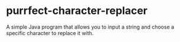 # purrfect-character-replacer
A simple Java program that allows you to input a string and choose a specific character to replace it with.
